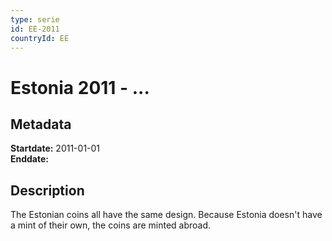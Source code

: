 ```yaml
---
type: serie
id: EE-2011
countryId: EE
---
```


# Estonia 2011 - ...

## Metadata

**Startdate:** 2011-01-01\
**Enddate:**

## Description

The Estonian coins  all have the same design. Because Estonia doesn't have a mint of their own, the coins are minted abroad.


